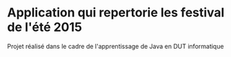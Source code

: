 # Application qui repertorie les festival de l'été 2015

Projet réalisé dans le cadre de l'apprentissage de Java en DUT informatique
